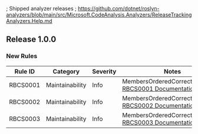 ﻿; Shipped analyzer releases
; https://github.com/dotnet/roslyn-analyzers/blob/main/src/Microsoft.CodeAnalysis.Analyzers/ReleaseTrackingAnalyzers.Help.md

## Release 1.0.0

### New Rules

Rule ID | Category | Severity | Notes
--------|----------|----------|--------------------
RBCS0001|  Maintainability  |  Info    | MembersOrderedCorrectlyAnalyzer, [RBCS0001 Documentation](../../../docs/CodeAnalysis/rules/RBCS0001.md)
RBCS0002|  Maintainability  |  Info    | MembersOrderedCorrectlyAnalyzer, [RBCS0002 Documentation](../../../docs/CodeAnalysis/rules/RBCS0002.md)
RBCS0003|  Maintainability  |  Info    | MembersOrderedCorrectlyAnalyzer, [RBCS0003 Documentation](../../../docs/CodeAnalysis/rules/RBCS0003.md)
